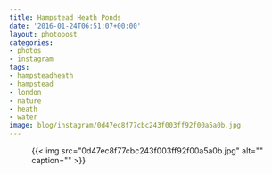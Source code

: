 ```yaml
---
title: Hampstead Heath Ponds
date: '2016-01-24T06:51:07+00:00'
layout: photopost
categories:
- photos
- instagram
tags:
- hampsteadheath
- hampstead
- london
- nature
- heath
- water
image: blog/instagram/0d47ec8f77cbc243f003ff92f00a5a0b.jpg
---
```


<figure class="photo photo--square">
  {{< img src="0d47ec8f77cbc243f003ff92f00a5a0b.jpg" alt="" caption="" >}}

</figure>



